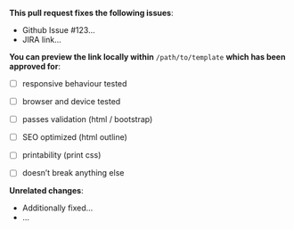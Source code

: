 **This pull request fixes the following issues**:

- Github Issue #123...
- JIRA link...

**You can preview the link locally within** `/path/to/template` **which has been approved for**:

- [ ] responsive behaviour tested
- [ ] browser and device tested
- [ ] passes validation (html / bootstrap)
- [ ] SEO optimized (html outline)
- [ ] printability (print css)
- [ ] doesn’t break anything else


**Unrelated changes**:

- Additionally fixed...
- ...
